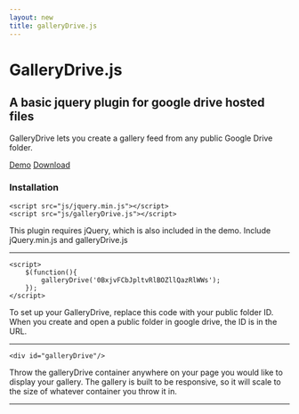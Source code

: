 ```yaml
---
layout: new
title: galleryDrive.js
---
```


# GalleryDrive.js

## A basic jquery plugin for google drive hosted files

GalleryDrive lets you create a gallery feed from any public Google Drive folder.

[Demo](http://sconzen.github.io/projects/gallerydrive/demo.html) [Download](http://sconzen.github.io/projects/gallerydrive/gallerydrive.zip)

### Installation

	<script src="js/jquery.min.js"></script>
	<script src="js/galleryDrive.js"></script>

This plugin requires jQuery, which is also included in the demo. Include jQuery.min.js and galleryDrive.js

***

	<script>
		$(function(){
			galleryDrive('0BxjvFCbJpltvRlBOZllQazRlWWs');
		});
	</script>

To set up your GalleryDrive, replace this code with your public folder ID. When you create and open a public folder in google drive, the ID is in the URL.

***

	<div id="galleryDrive"/>

Throw the galleryDrive container anywhere on your page you would like to display your gallery. The gallery is built to be responsive, so it will scale to the size of whatever container you throw it in.

***
